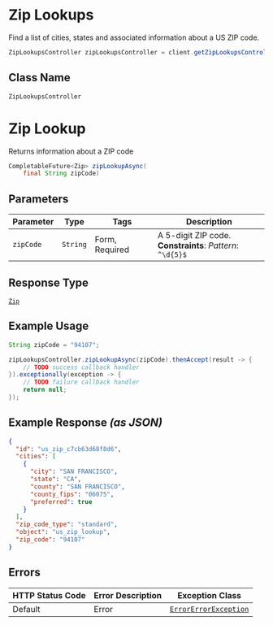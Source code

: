 # Zip Lookups

Find a list of cities, states and associated information about a US ZIP code.

```java
ZipLookupsController zipLookupsController = client.getZipLookupsController();
```

## Class Name

`ZipLookupsController`


# Zip Lookup

Returns information about a ZIP code

```java
CompletableFuture<Zip> zipLookupAsync(
    final String zipCode)
```

## Parameters

| Parameter | Type | Tags | Description |
|  --- | --- | --- | --- |
| `zipCode` | `String` | Form, Required | A 5-digit ZIP code.<br>**Constraints**: *Pattern*: `^\d{5}$` |

## Response Type

[`Zip`](/doc/models/zip.md)

## Example Usage

```java
String zipCode = "94107";

zipLookupsController.zipLookupAsync(zipCode).thenAccept(result -> {
    // TODO success callback handler
}).exceptionally(exception -> {
    // TODO failure callback handler
    return null;
});
```

## Example Response *(as JSON)*

```json
{
  "id": "us_zip_c7cb63d68f8d6",
  "cities": [
    {
      "city": "SAN FRANCISCO",
      "state": "CA",
      "county": "SAN FRANCISCO",
      "county_fips": "06075",
      "preferred": true
    }
  ],
  "zip_code_type": "standard",
  "object": "us_zip_lookup",
  "zip_code": "94107"
}
```

## Errors

| HTTP Status Code | Error Description | Exception Class |
|  --- | --- | --- |
| Default | Error | [`ErrorErrorException`](/doc/models/error-error-exception.md) |

